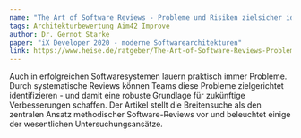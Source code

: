 ```yaml
---
name: "The Art of Software Reviews - Probleme und Risiken zielsicher identifizieren"
tags: Architekturbewertung Aim42 Improve
author: Dr. Gernot Starke
paper: "iX Developer 2020 - moderne Softwarearchitekturen"
link: https://www.heise.de/ratgeber/The-Art-of-Software-Reviews-Probleme-und-Risiken-zielsicher-identifizieren-4990332.html
---
```

Auch in erfolgreichen Softwaresystemen lauern praktisch immer Probleme. Durch systematische Reviews
können Teams diese Probleme zielgerichtet identifizieren - und damit eine robuste Grundlage für zukünftige
Verbesserungen schaffen. Der Artikel stellt die Breitensuche als den zentralen Ansatz methodischer
Software-Reviews vor und beleuchtet einige der wesentlichen Untersuchungsansätze.